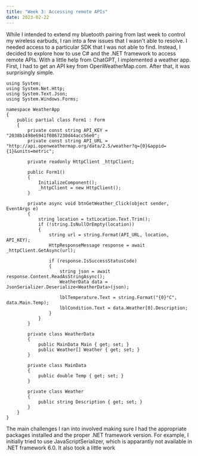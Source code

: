 ```yaml
---
title: "Week 3: Accessing remote APIs"
date: 2023-02-22
---
```


While I intended to extend my bluetooth pairing from last week to control my wireless earbuds, I ran into a few issues that I wasn't able to resolve.  I needed access to a particular SDK that I was not able to find. Instead, I decided to explore how to use C# and the .NET framework to access remote APIs.  With a little help from ChatGPT, I implemented a weather app.  First, I had to get an API key from OpenWeatherMap.com.  After that, it was surprisingly simple.


```
using System;
using System.Net.Http;
using System.Text.Json;
using System.Windows.Forms;

namespace WeatherApp
{
    public partial class Form1 : Form
    {
        private const string API_KEY = "2038b1498e6941f0867230d44acc56e0";
        private const string API_URL = "http://api.openweathermap.org/data/2.5/weather?q={0}&appid={1}&units=metric";

        private readonly HttpClient _httpClient;

        public Form1()
        {
            InitializeComponent();
            _httpClient = new HttpClient();
        }

        private async void btnGetWeather_Click(object sender, EventArgs e)
        {
            string location = txtLocation.Text.Trim();
            if (!string.IsNullOrEmpty(location))
            {
                string url = string.Format(API_URL, location, API_KEY);
                HttpResponseMessage response = await _httpClient.GetAsync(url);

                if (response.IsSuccessStatusCode)
                {
                    string json = await response.Content.ReadAsStringAsync();
                    WeatherData data = JsonSerializer.Deserialize<WeatherData>(json);

                    lblTemperature.Text = string.Format("{0}°C", data.Main.Temp);
                    lblCondition.Text = data.Weather[0].Description;
                }
            }
        }

        private class WeatherData
        {
            public MainData Main { get; set; }
            public Weather[] Weather { get; set; }
        }

        private class MainData
        {
            public double Temp { get; set; }
        }

        private class Weather
        {
            public string Description { get; set; }
        }
    }
}
```

The main challenges I ran into involved making sure I had the appropriate packages installed and the proper .NET framework version.  For example, I initially tried to use JavaScriptSerializer, which is apparantly not available in .NET framework 6.0.  It also took a little work 
